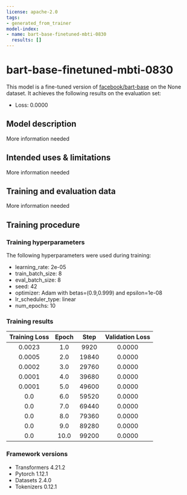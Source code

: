 ```yaml
---
license: apache-2.0
tags:
- generated_from_trainer
model-index:
- name: bart-base-finetuned-mbti-0830
  results: []
---
```


<!-- This model card has been generated automatically according to the information the Trainer had access to. You
should probably proofread and complete it, then remove this comment. -->

# bart-base-finetuned-mbti-0830

This model is a fine-tuned version of [facebook/bart-base](https://huggingface.co/facebook/bart-base) on the None dataset.
It achieves the following results on the evaluation set:
- Loss: 0.0000

## Model description

More information needed

## Intended uses & limitations

More information needed

## Training and evaluation data

More information needed

## Training procedure

### Training hyperparameters

The following hyperparameters were used during training:
- learning_rate: 2e-05
- train_batch_size: 8
- eval_batch_size: 8
- seed: 42
- optimizer: Adam with betas=(0.9,0.999) and epsilon=1e-08
- lr_scheduler_type: linear
- num_epochs: 10

### Training results

| Training Loss | Epoch | Step  | Validation Loss |
|:-------------:|:-----:|:-----:|:---------------:|
| 0.0023        | 1.0   | 9920  | 0.0000          |
| 0.0005        | 2.0   | 19840 | 0.0000          |
| 0.0002        | 3.0   | 29760 | 0.0000          |
| 0.0001        | 4.0   | 39680 | 0.0000          |
| 0.0001        | 5.0   | 49600 | 0.0000          |
| 0.0           | 6.0   | 59520 | 0.0000          |
| 0.0           | 7.0   | 69440 | 0.0000          |
| 0.0           | 8.0   | 79360 | 0.0000          |
| 0.0           | 9.0   | 89280 | 0.0000          |
| 0.0           | 10.0  | 99200 | 0.0000          |


### Framework versions

- Transformers 4.21.2
- Pytorch 1.12.1
- Datasets 2.4.0
- Tokenizers 0.12.1
